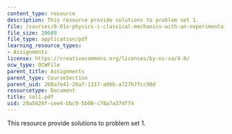 ```yaml
---
content_type: resource
description: This resource provide solutions to problem set 1.
file: /courses/8-01x-physics-i-classical-mechanics-with-an-experimental-focus-fall-2002/29a5620fcee4bbc95b00c78a7a37dff4_sol1.pdf
file_size: 20689
file_type: application/pdf
learning_resource_types:
- Assignments
license: https://creativecommons.org/licenses/by-nc-sa/4.0/
ocw_type: OCWFile
parent_title: Assignments
parent_type: CourseSection
parent_uid: 200a7e41-26a7-1317-a96b-a727b7fcc90d
resourcetype: Document
title: sol1.pdf
uid: 29a5620f-cee4-bbc9-5b00-c78a7a37dff4
---
```

This resource provide solutions to problem set 1.